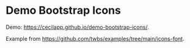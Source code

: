 # Demo Bootstrap Icons

Demo: <https://cecilapp.github.io/demo-bootstrap-icons/>.

Example from <https://github.com/twbs/examples/tree/main/icons-font>.
